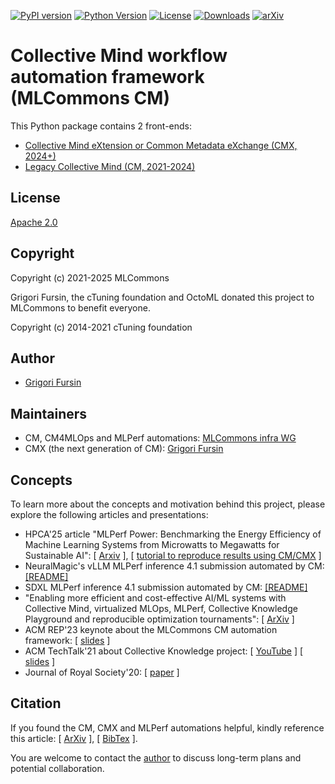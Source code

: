 [![PyPI version](https://badge.fury.io/py/cmind.svg)](https://pepy.tech/project/cmind)
[![Python Version](https://img.shields.io/badge/python-3+-blue.svg)](https://github.com/mlcommons/ck/tree/master/cm/cmind)
[![License](https://img.shields.io/badge/License-Apache%202.0-green)](LICENSE.md)
[![Downloads](https://static.pepy.tech/badge/cmind)](https://pepy.tech/project/cmind)
[![arXiv](https://img.shields.io/badge/arXiv-2406.16791-b31b1b.svg)](https://arxiv.org/abs/2406.16791)

# Collective Mind workflow automation framework (MLCommons CM)

This Python package contains 2 front-ends:
* [Collective Mind eXtension or Common Metadata eXchange (CMX, 2024+)](https://github.com/mlcommons/ck/blob/master/cm/README.CMX.md)
* [Legacy Collective Mind (CM, 2021-2024)](https://github.com/mlcommons/ck/blob/master/cm/README.CM.md)

## License

[Apache 2.0](LICENSE.md)

## Copyright

Copyright (c) 2021-2025 MLCommons

Grigori Fursin, the cTuning foundation and OctoML donated this project to MLCommons to benefit everyone.

Copyright (c) 2014-2021 cTuning foundation

## Author

* [Grigori Fursin](https://cKnowledge.org/gfursin)

## Maintainers

* CM, CM4MLOps and MLPerf automations: [MLCommons infra WG](https://mlcommons.org)
* CMX (the next generation of CM): [Grigori Fursin](https://cKnowledge.org/gfursin)

## Concepts

To learn more about the concepts and motivation behind this project, please explore the following articles and presentations:

* HPCA'25 article "MLPerf Power: Benchmarking the Energy Efficiency of Machine Learning Systems from Microwatts to Megawatts for Sustainable AI": [ [Arxiv](https://arxiv.org/abs/2410.12032) ], [ [tutorial to reproduce results using CM/CMX](https://github.com/aryatschand/MLPerf-Power-HPCA-2025/blob/main/measurement_tutorial.md) ]
* NeuralMagic's vLLM MLPerf inference 4.1 submission automated by CM: [ [README] ](https://github.com/mlcommons/inference_results_v4.1/blob/main/open/NeuralMagic/measurements/4xH100-SXM-80GB_vLLM_FP8-reference-cpu-pytorch-v2.3.1-default_config/llama2-70b-99/server/README.md)
* SDXL MLPerf inference 4.1 submission automated by CM: [ [README] ](https://github.com/mlcommons/inference_results_v4.1/tree/main/open/CTuning/code/stable-diffusion-xl)
* "Enabling more efficient and cost-effective AI/ML systems with Collective Mind, virtualized MLOps, MLPerf, Collective Knowledge Playground and reproducible optimization tournaments": [ [ArXiv](https://arxiv.org/abs/2406.16791) ]
* ACM REP'23 keynote about the MLCommons CM automation framework: [ [slides](https://doi.org/10.5281/zenodo.8105339) ] 
* ACM TechTalk'21 about Collective Knowledge project: [ [YouTube](https://www.youtube.com/watch?v=7zpeIVwICa4) ] [ [slides](https://learning.acm.org/binaries/content/assets/leaning-center/webinar-slides/2021/grigorifursin_techtalk_slides.pdf) ]
* Journal of Royal Society'20: [ [paper](https://royalsocietypublishing.org/doi/10.1098/rsta.2020.0211) ]

## Citation

If you found the CM, CMX and MLPerf automations helpful, kindly reference this article:
[ [ArXiv](https://arxiv.org/abs/2406.16791) ], [ [BibTex](https://github.com/mlcommons/ck/blob/master/citation.bib) ].

You are welcome to contact the [author](https://cKnowledge.org/gfursin) to discuss long-term plans and potential collaboration.
